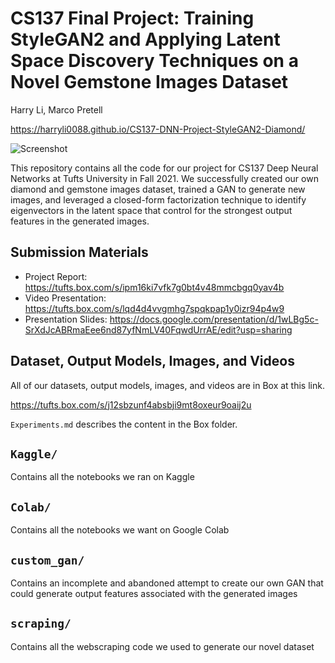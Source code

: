 # CS137 Final Project: Training StyleGAN2 and Applying Latent Space Discovery Techniques on a Novel Gemstone Images Dataset

Harry Li, Marco Pretell

https://harryli0088.github.io/CS137-DNN-Project-StyleGAN2-Diamond/

![Screenshot](036000.png)

This repository contains all the code for our project for CS137 Deep Neural Networks at Tufts University in Fall 2021. We successfully created our own diamond and gemstone images dataset, trained a GAN to generate new images, and leveraged a closed-form factorization technique to identify eigenvectors in the latent space that control for the strongest output features in the generated images.

## Submission Materials

- Project Report: https://tufts.box.com/s/ipm16ki7vfk7g0bt4v48mmcbgq0yav4b
- Video Presentation: https://tufts.box.com/s/lqd4d4vvgmhg7spqkpap1y0izr94p4w9
- Presentation Slides: https://docs.google.com/presentation/d/1wLBg5c-SrXdJcABRmaEee6nd87yfNmLV40FqwdUrrAE/edit?usp=sharing

## Dataset, Output Models, Images, and Videos

All of our datasets, output models, images, and videos are in Box at this link.

https://tufts.box.com/s/j12sbzunf4absbji9mt8oxeur9oaij2u

`Experiments.md` describes the content in the Box folder.

## `Kaggle/`

Contains all the notebooks we ran on Kaggle

## `Colab/`

Contains all the notebooks we want on Google Colab

## `custom_gan/`

Contains an incomplete and abandoned attempt to create our own GAN that could generate output features associated with the generated images

## `scraping/`

Contains all the webscraping code we used to generate our novel dataset
